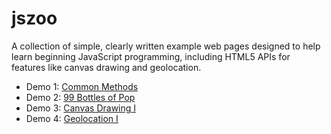 # jszoo

A collection of simple, clearly written example web pages designed to help
learn beginning JavaScript programming, including HTML5 APIs for features
like canvas drawing and geolocation.

* Demo 1: [Common Methods](http://htmlpreview.github.io/?https://github.com/novawebdevelopment/jszoo/blob/master/demo01/index.html)
* Demo 2: [99 Bottles of Pop](http://htmlpreview.github.io/?https://github.com/novawebdevelopment/jszoo/blob/master/demo02/index.html)
* Demo 3: [Canvas Drawing I](http://htmlpreview.github.io/?https://github.com/novawebdevelopment/jszoo/blob/master/demo03/index.html)
* Demo 4: [Geolocation I](http://htmlpreview.github.io/?https://github.com/novawebdevelopment/jszoo/blob/master/demo04/index.html)
